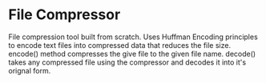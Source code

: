 # File Compressor

File compression tool built from scratch. Uses Huffman Encoding principles to encode text files into compressed data that reduces the file size. encode() method compresses the give file to the given file name. decode() takes any compressed file using the compressor and decodes it into it's orignal form. 
